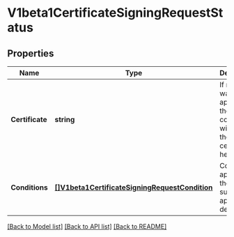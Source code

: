 # V1beta1CertificateSigningRequestStatus

## Properties
Name | Type | Description | Notes
------------ | ------------- | ------------- | -------------
**Certificate** | **string** | If request was approved, the controller will place the issued certificate here. | [optional] 
**Conditions** | [**[]V1beta1CertificateSigningRequestCondition**](v1beta1.CertificateSigningRequestCondition.md) | Conditions applied to the request, such as approval or denial. | [optional] 

[[Back to Model list]](../README.md#documentation-for-models) [[Back to API list]](../README.md#documentation-for-api-endpoints) [[Back to README]](../README.md)


